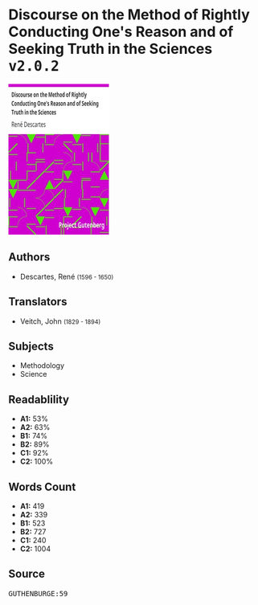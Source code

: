 # Discourse on the Method of Rightly Conducting One's Reason and of Seeking Truth in the Sciences <kbd>v2.0.2</kbd>

![](./cover.medium.jpg "")

## Authors


 - Descartes, René <small>(1596 - 1650)</small>

## Translators


 - Veitch, John <small>(1829 - 1894)</small>

## Subjects


 - Methodology
 - Science

## Readablility


 - **A1:** 53%
 - **A2:** 63%
 - **B1:** 74%
 - **B2:** 89%
 - **C1:** 92%
 - **C2:** 100%

## Words Count


 - **A1:** 419
 - **A2:** 339
 - **B1:** 523
 - **B2:** 727
 - **C1:** 240
 - **C2:** 1004

## Source


<kbd>GUTHENBURGE:59</kbd>
